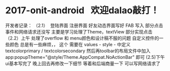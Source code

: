 # 2017-onit-android   欢迎dalao敲打！
开发者记录：
（2.1）  登陆界面 注册界面 好友动态界面写好 FAB 写入 部分点击事件和网络请求还没写
 主要是学习处理了Theme，textView 部分实现点击
 （2.2）上午 处理了overflow 和 menu颜色和设计稿不服的问题 自定义控件的一些颜色 总是有一些麻烦，，
 这个 需要在 values - style - 中定义 textcolorprimary / textcolorsecondary 然后再toolbar的布局文件中加入 app:popupTheme="@style/Theme.AppCompat.NoActionBar" 即可
 (2.5)下午 ui基本写完了 晚上回去再修改一下细节 等着和后端商量一下 可以写网络请求了
 
